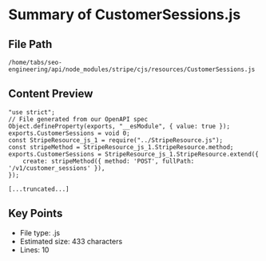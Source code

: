 # Summary of CustomerSessions.js
  
## File Path
`/home/tabs/seo-engineering/api/node_modules/stripe/cjs/resources/CustomerSessions.js`

## Content Preview
```
"use strict";
// File generated from our OpenAPI spec
Object.defineProperty(exports, "__esModule", { value: true });
exports.CustomerSessions = void 0;
const StripeResource_js_1 = require("../StripeResource.js");
const stripeMethod = StripeResource_js_1.StripeResource.method;
exports.CustomerSessions = StripeResource_js_1.StripeResource.extend({
    create: stripeMethod({ method: 'POST', fullPath: '/v1/customer_sessions' }),
});

[...truncated...]
```

## Key Points
- File type: .js
- Estimated size: 433 characters
- Lines: 10
